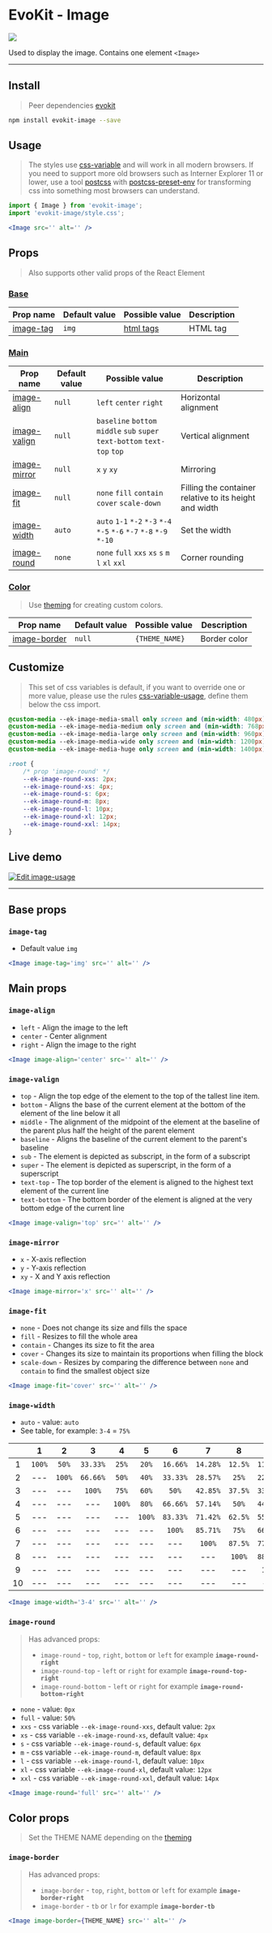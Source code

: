 [evokit]: /packages/evokit/
[css-variable]: //caniuse.com/#feat=css-variables
[css-variable-usage]: //w3schools.com/css/css3_variables.asp
[html-all-tags]: //www.w3schools.com/tags/default.asp
[postcss]: //postcss.org
[postcss-preset-env]: //preset-env.cssdb.org

[create_theme]: docs/base/theme

[image-tag]: #image-tag
[image-align]: #image-align
[image-valign]: #image-valign
[image-mirror]: #image-mirror
[image-fit]: #image-fit
[image-width]: #image-width
[image-round]: #image-round
[image-border]: #image-border

[base-props]: #base-props
[main-props]: #main-props
[color-props]: #color-props

# EvoKit - Image

[![](https://img.shields.io/npm/v/evokit-image.svg)](https://www.npmjs.com/package/evokit-image)

Used to display the image. Contains one element `<Image>`

---

## Install

> Peer dependencies [evokit]

```bash
npm install evokit-image --save
```

## Usage

> The styles use [css-variable] and will work in all modern browsers. If you need to support more old browsers such as Interner Explorer 11 or lower, use a tool [postcss] with [postcss-preset-env] for transforming css into something most browsers can understand.

```jsx
import { Image } from 'evokit-image';
import 'evokit-image/style.css';

<Image src='' alt='' />

```

## Props

> Also supports other valid props of the React Element

### [Base][base-props]

| Prop name   | Default value | Possible value             | Description |
|-------------|---------------|----------------------------|-------------|
| [image-tag] | `img`         | [html tags][html-all-tags] | HTML tag    |

### [Main][main-props]

| Prop name      | Default value | Possible value          | Description      |
|----------------|---------------|-------------------------|------------------|
| [image-align]  | `null`        | `left` `center` `right` | Horizontal alignment |
| [image-valign] | `null`        | `baseline` `bottom` `middle` `sub` `super` `text-bottom` `text-top` `top` | Vertical alignment |
| [image-mirror] | `null`        | `x` `y` `xy` | Mirroring |
| [image-fit]    | `null`        | `none` `fill` `contain` `cover` `scale-down` | Filling the container relative to its height and width |
| [image-width]  | `auto`        | `auto` `1-1` `*-2` `*-3` `*-4` `*-5` `*-6` `*-7` `*-8` `*-9` `*-10` | Set the width |
| [image-round]  | `none`        | `none` `full` `xxs` `xs` `s` `m` `l` `xl` `xxl` | Corner rounding |

### [Color][color-props]

> Use [theming][create_theme] for creating custom colors.

| Prop name        | Default value | Possible value | Description  |
|------------------|---------------|----------------|--------------|
| [image-border]   | `null`        | `{THEME_NAME}` | Border color |

## Customize

> This set of css variables is default, if you want to override one or more value, please use the rules [css-variable-usage], define them below the css import.

```css
@custom-media --ek-image-media-small only screen and (min-width: 480px);
@custom-media --ek-image-media-medium only screen and (min-width: 768px);
@custom-media --ek-image-media-large only screen and (min-width: 960px);
@custom-media --ek-image-media-wide only screen and (min-width: 1200px);
@custom-media --ek-image-media-huge only screen and (min-width: 1400px);

:root {
    /* prop 'image-round' */
    --ek-image-round-xxs: 2px;
    --ek-image-round-xs: 4px;
    --ek-image-round-s: 6px;
    --ek-image-round-m: 8px;
    --ek-image-round-l: 10px;
    --ek-image-round-xl: 12px;
    --ek-image-round-xxl: 14px;
}
```

## Live demo

[![Edit image-usage](https://codesandbox.io/static/img/play-codesandbox.svg)](https://codesandbox.io/embed/imageusage-7qyol?fontsize=14 ':include :type=iframe width=100% height=500px')

---

## Base props

### `image-tag`

- Default value `img`

```jsx
<Image image-tag='img' src='' alt='' />
```


## Main props

### `image-align`

- `left` - Align the image to the left
- `center` - Center alignment
- `right` - Align the image to the right

```jsx
<Image image-align='center' src='' alt='' />
```

### `image-valign`

- `top` - Align the top edge of the element to the top of the tallest line item.
- `bottom` - Aligns the base of the current element at the bottom of the element of the line below it all
- `middle` - The alignment of the midpoint of the element at the baseline of the parent plus half the height of the parent element
- `baseline` - Aligns the baseline of the current element to the parent's baseline
- `sub` - The element is depicted as subscript, in the form of a subscript
- `super` - The element is depicted as superscript, in the form of a superscript
- `text-top` - The top border of the element is aligned to the highest text element of the current line
- `text-bottom` - The bottom border of the element is aligned at the very bottom edge of the current line

```jsx
<Image image-valign='top' src='' alt='' />
```

### `image-mirror`

- `x` - X-axis reflection
- `y` - Y-axis reflection
- `xy` - X and Y axis reflection

```jsx
<Image image-mirror='x' src='' alt='' />
```

### `image-fit`

- `none` - Does not change its size and fills the space
- `fill` - Resizes to fill the whole area
- `contain` - Сhanges its size to fit the area
- `cover` - Сhanges its size to maintain its proportions when filling the block
- `scale-down` - Resizes by comparing the difference between `none` and` contain` to find the smallest object size

```jsx
<Image image-fit='cover' src='' alt='' />
```

### `image-width`

- `auto` - value: `auto`
- See table, for example: `3-4` = `75%`

| |1|2|3|4|5|6|7|8|9|10|
|:-:|:-:|:-:|:-:|:-:|:-:|:-:|:-:|:-:|:-:|:-:|
|1|`100%`|`50%`|`33.33%`|`25%`|`20%`|`16.66%`|`14.28%`|`12.5%`|`11.11%`|`10%`|
|2|---|`100%`|`66.66%`|`50%`|`40%`|`33.33%`|`28.57%`|`25%`|`22.22%`|`20%`|
|3|---|---|`100%`|`75%`|`60%`|`50%`|`42.85%`|`37.5%`|`33.33%`|`30%`|
|4|---|---|---|`100%`|`80%`|`66.66%`|`57.14%`|`50%`|`44.44%`|`40%`|
|5|---|---|---|---|`100%`|`83.33%`|`71.42%`|`62.5%`|`55.55%`|`50%`|
|6|---|---|---|---|---|`100%`|`85.71%`|`75%`|`66.66%`|`60%`|
|7|---|---|---|---|---|---|`100%`|`87.5%`|`77.77%`|`70%`|
|8|---|---|---|---|---|---|---|`100%`|`88.88%`|`80%`|
|9|---|---|---|---|---|---|---|---|`100%`|`90%`|
|10|---|---|---|---|---|---|---|---|---|`100%`|

```jsx
<Image image-width='3-4' src='' alt='' />
```

### `image-round`

> Has advanced props:
> - `image-round` - `top`, `right`, `bottom` or `left` for example **`image-round-right`**
> - `image-round-top` - `left` or `right` for example **`image-round-top-right`**
> - `image-round-bottom` - `left` or `right` for example **`image-round-bottom-right`**

- `none` - value: `0px`
- `full` - value: `50%`
- `xxs` - css variable `--ek-image-round-xxs`, default value: `2px`
- `xs` - css variable `--ek-image-round-xs`, default value: `4px`
- `s` - css variable `--ek-image-round-s`, default value: `6px`
- `m` - css variable `--ek-image-round-m`, default value: `8px`
- `l` - css variable `--ek-image-round-l`, default value: `10px`
- `xl` - css variable `--ek-image-round-xl`, default value: `12px`
- `xxl` - css variable `--ek-image-round-xxl`, default value: `14px`

```jsx
<Image image-round='full' src='' alt='' />
```


## Color props

> Set the THEME NAME depending on the [theming][create_theme]

### `image-border`

> Has advanced props:
> - `image-border` - `top`, `right`, `bottom` or `left` for example **`image-border-right`**
> - `image-border` - `tb` or `lr` for example **`image-border-tb`**

```jsx
<Image image-border={THEME_NAME} src='' alt='' />
```

